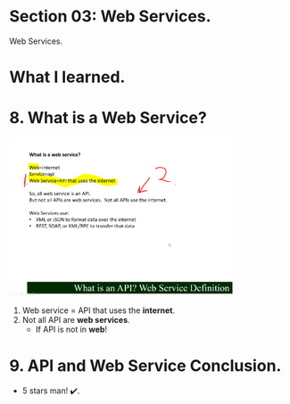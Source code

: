# Section 03: Web Services.

Web Services.

# What I learned.

# 8. What is a Web Service?

<img src="webServices.PNG" alt="alt text" width="400"/>

1. Web service = API that uses the **internet**.
2. Not all API are **web services**.
    - If API is not in **web**!

# 9. API and Web Service Conclusion.

- 5 stars man! ✔️.
